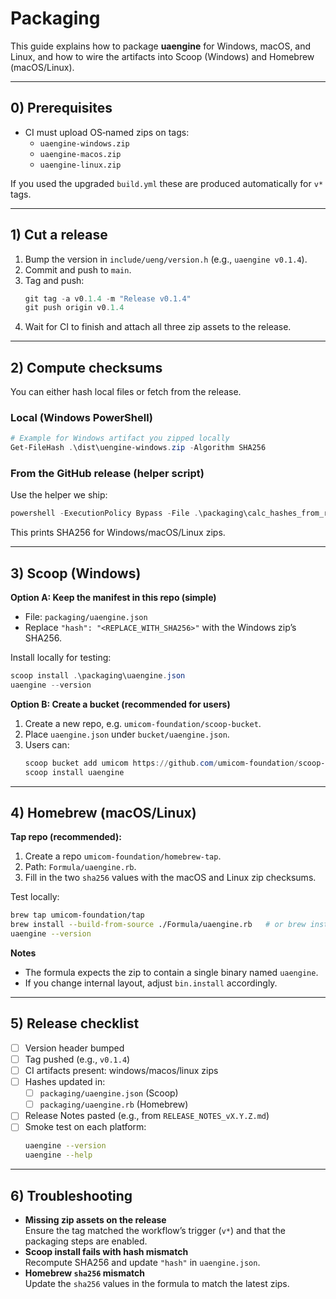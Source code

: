 # Packaging

This guide explains how to package **uaengine** for Windows, macOS, and Linux,
and how to wire the artifacts into Scoop (Windows) and Homebrew (macOS/Linux).

---

## 0) Prerequisites

- CI must upload OS‑named zips on tags:
  - `uaengine-windows.zip`
  - `uaengine-macos.zip`
  - `uaengine-linux.zip`

If you used the upgraded `build.yml` these are produced automatically for `v*` tags.

---

## 1) Cut a release

1. Bump the version in `include/ueng/version.h` (e.g., `uaengine v0.1.4`).
2. Commit and push to `main`.
3. Tag and push:
   ```powershell
   git tag -a v0.1.4 -m "Release v0.1.4"
   git push origin v0.1.4
   ```
4. Wait for CI to finish and attach all three zip assets to the release.

---

## 2) Compute checksums

You can either hash local files or fetch from the release.

### Local (Windows PowerShell)
```powershell
# Example for Windows artifact you zipped locally
Get-FileHash .\dist\uengine-windows.zip -Algorithm SHA256
```

### From the GitHub release (helper script)
Use the helper we ship:
```powershell
powershell -ExecutionPolicy Bypass -File .\packaging\calc_hashes_from_release.ps1 -Version v0.1.4
```
This prints SHA256 for Windows/macOS/Linux zips.

---

## 3) Scoop (Windows)

**Option A: Keep the manifest in this repo (simple)**

- File: `packaging/uaengine.json`
- Replace `"hash": "<REPLACE_WITH_SHA256>"` with the Windows zip’s SHA256.

Install locally for testing:
```powershell
scoop install .\packaging\uaengine.json
uaengine --version
```

**Option B: Create a bucket (recommended for users)**

1. Create a new repo, e.g. `umicom-foundation/scoop-bucket`.
2. Place `uaengine.json` under `bucket/uaengine.json`.
3. Users can:
   ```powershell
   scoop bucket add umicom https://github.com/umicom-foundation/scoop-bucket
   scoop install uaengine
   ```

---

## 4) Homebrew (macOS/Linux)

**Tap repo (recommended):**
1. Create a repo `umicom-foundation/homebrew-tap`.
2. Path: `Formula/uaengine.rb`.
3. Fill in the two `sha256` values with the macOS and Linux zip checksums.

Test locally:
```bash
brew tap umicom-foundation/tap
brew install --build-from-source ./Formula/uaengine.rb   # or brew install uaengine (once published)
uaengine --version
```

**Notes**
- The formula expects the zip to contain a single binary named `uaengine`.
- If you change internal layout, adjust `bin.install` accordingly.

---

## 5) Release checklist

- [ ] Version header bumped
- [ ] Tag pushed (e.g., `v0.1.4`)
- [ ] CI artifacts present: windows/macos/linux zips
- [ ] Hashes updated in:
  - [ ] `packaging/uaengine.json` (Scoop)
  - [ ] `packaging/uaengine.rb` (Homebrew)
- [ ] Release Notes pasted (e.g., from `RELEASE_NOTES_vX.Y.Z.md`)
- [ ] Smoke test on each platform:
  ```bash
  uaengine --version
  uaengine --help
  ```

---

## 6) Troubleshooting

- **Missing zip assets on the release**  
  Ensure the tag matched the workflow’s trigger (`v*`) and that the packaging steps are enabled.
- **Scoop install fails with hash mismatch**  
  Recompute SHA256 and update `"hash"` in `uaengine.json`.
- **Homebrew `sha256` mismatch**  
  Update the `sha256` values in the formula to match the latest zips.
